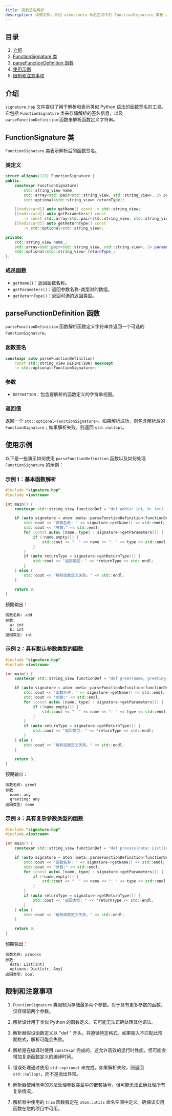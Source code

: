 ```yaml
---
title: 函数签名解析
description: 详细文档，介绍 atom::meta 命名空间中的 FunctionSignature 类和 parseFunctionDefinition 函数，包括类定义、成员函数、解析工具和使用示例。  
---
```


## 目录

1. [介绍](#介绍)
2. [FunctionSignature 类](#functionsignature-类)
3. [parseFunctionDefinition 函数](#parsefunctiondefinition-函数)
4. [使用示例](#使用示例)
5. [限制和注意事项](#限制和注意事项)

## 介绍

`signature.hpp` 文件提供了用于解析和表示类似 Python 语法的函数签名的工具。它包括 `FunctionSignature` 类来存储解析的签名信息，以及 `parseFunctionDefinition` 函数来解析函数定义字符串。

## FunctionSignature 类

`FunctionSignature` 类表示解析后的函数签名。

### 类定义

```cpp
struct alignas(128) FunctionSignature {
public:
    constexpr FunctionSignature(
        std::string_view name,
        std::array<std::pair<std::string_view, std::string_view>, 2> parameters,
        std::optional<std::string_view> returnType);

    [[nodiscard]] auto getName() const -> std::string_view;
    [[nodiscard]] auto getParameters() const
        -> const std::array<std::pair<std::string_view, std::string_view>, 2>&;
    [[nodiscard]] auto getReturnType() const
        -> std::optional<std::string_view>;

private:
    std::string_view name_;
    std::array<std::pair<std::string_view, std::string_view>, 2> parameters_;
    std::optional<std::string_view> returnType_;
};
```

### 成员函数

- `getName()`：返回函数名称。
- `getParameters()`：返回参数名称-类型对的数组。
- `getReturnType()`：返回可选的返回类型。

## parseFunctionDefinition 函数

`parseFunctionDefinition` 函数解析函数定义字符串并返回一个可选的 `FunctionSignature`。

### 函数签名

```cpp
constexpr auto parseFunctionDefinition(
    const std::string_view DEFINITION) noexcept
    -> std::optional<FunctionSignature>;
```

### 参数

- `DEFINITION`：包含要解析的函数定义的字符串视图。

### 返回值

返回一个 `std::optional<FunctionSignature>`。如果解析成功，则包含解析后的 `FunctionSignature`；如果解析失败，则返回 `std::nullopt`。

## 使用示例

以下是一些演示如何使用 `parseFunctionDefinition` 函数以及如何处理 `FunctionSignature` 的示例：

### 示例 1：基本函数解析

```cpp
#include "signature.hpp"
#include <iostream>

int main() {
    constexpr std::string_view functionDef = "def add(a: int, b: int) -> int";

    if (auto signature = atom::meta::parseFunctionDefinition(functionDef)) {
        std::cout << "函数名称: " << signature->getName() << std::endl;
        std::cout << "参数:" << std::endl;
        for (const auto& [name, type] : signature->getParameters()) {
            if (!name.empty()) {
                std::cout << "  " << name << ": " << type << std::endl;
            }
        }
        if (auto returnType = signature->getReturnType()) {
            std::cout << "返回类型: " << *returnType << std::endl;
        }
    } else {
        std::cout << "解析函数定义失败。" << std::endl;
    }

    return 0;
}
```

预期输出：

```
函数名称: add
参数:
  a: int
  b: int
返回类型: int
```

### 示例 2：具有默认参数类型的函数

```cpp
#include "signature.hpp"
#include <iostream>

int main() {
    constexpr std::string_view functionDef = "def greet(name, greeting='Hello')";

    if (auto signature = atom::meta::parseFunctionDefinition(functionDef)) {
        std::cout << "函数名称: " << signature->getName() << std::endl;
        std::cout << "参数:" << std::endl;
        for (const auto& [name, type] : signature->getParameters()) {
            if (!name.empty()) {
                std::cout << "  " << name << ": " << type << std::endl;
            }
        }
        if (auto returnType = signature->getReturnType()) {
            std::cout << "返回类型: " << *returnType << std::endl;
        }
    } else {
        std::cout << "解析函数定义失败。" << std::endl;
    }

    return 0;
}
```

预期输出：

```
函数名称: greet
参数:
  name: any
  greeting: any
返回类型: none
```

### 示例 3：具有复杂参数类型的函数

```cpp
#include "signature.hpp"
#include <iostream>

int main() {
    constexpr std::string_view functionDef = "def process(data: List[int], options: Dict[str, Any]) -> bool";

    if (auto signature = atom::meta::parseFunctionDefinition(functionDef)) {
        std::cout << "函数名称: " << signature->getName() << std::endl;
        std::cout << "参数:" << std::endl;
        for (const auto& [name, type] : signature->getParameters()) {
            if (!name.empty()) {
                std::cout << "  " << name << ": " << type << std::endl;
            }
        }
        if (auto returnType = signature->getReturnType()) {
            std::cout << "返回类型: " << *returnType << std::endl;
        }
    } else {
        std::cout << "解析函数定义失败。" << std::endl;
    }

    return 0;
}
```

预期输出：

```
函数名称: process
参数:
  data: List[int]
  options: Dict[str, Any]
返回类型: bool
```

## 限制和注意事项

1. `FunctionSignature` 类限制为存储最多两个参数。对于具有更多参数的函数，仅存储前两个参数。

2. 解析设计用于类似 Python 的函数定义。它可能无法正确处理其他语法。

3. 解析器假设函数定义以 "def " 开头，并遵循特定格式。如果输入不匹配此预期格式，解析可能会失败。

4. 解析是在编译时使用 `constexpr` 完成的，这允许高效的运行时性能，但可能会增加复杂函数定义的编译时间。

5. 错误处理通过使用 `std::optional` 来完成。如果解析失败，则返回 `std::nullopt`，而不是抛出异常。

6. 解析器使用简单的方法处理参数类型中的嵌套括号，但可能无法正确处理所有复杂情况。

7. 解析器中使用的 `trim` 函数假定在 `atom::utils` 命名空间中定义。确保该实用函数在您的项目中可用。
